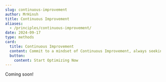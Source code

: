 ```yaml
---
slug: continuous-improvement
author: MrHinsh
title: Continuous Improvement
aliases:
  - /principles/continuous-improvement/
date: 2024-09-17
type: methods
card:
  title: Continuous Improvement
  content: Commit to a mindset of Continuous Improvement, always seeking ways to enhance processes, products, and team performance.
  button:
    content: Start Optimizing Now
---
```


Coming soon!
